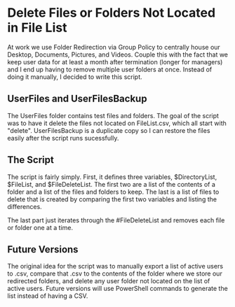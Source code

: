 # Delete Files or Folders Not Located in File List
At work we use Folder Redirection via Group Policy to centrally house our Desktop, Documents, Pictures, and Videos. Couple this with the fact that we keep user data for at least a month after termination (longer for managers) and I end up having to remove multiple user folders at once. Instead of doing it manually, I decided to write this script.

## UserFiles and UserFilesBackup
The UserFiles folder contains test files and folders. The goal of the script was to have it delete the files not located on FileList.csv, which all start with "delete". UserFilesBackup is a duplicate copy so I can restore the files easily after the script runs sucessfully.

## The Script
The script is fairly simply. First, it defines three variables, $DirectoryList, $FileList, and $FileDeleteList. The first two are a list of the contents of a folder and a list of the files and folders to keep. The last is a list of files to delete that is created by comparing the first two variables and listing the differences.

The last part just iterates through the #FileDeleteList and removes each file or folder one at a time.

## Future Versions
The original idea for the script was to manually export a list of active users to .csv, compare that .csv to the contents of the folder where we store our redirected folders, and delete any user folder not located on the list of active users. Future versions will use PowerShell commands to generate the list instead of having a CSV.
